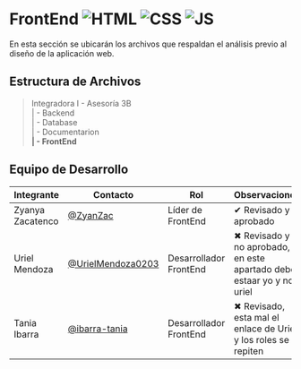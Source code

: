 # FrontEnd ![HTML](https://img.shields.io/badge/HTML-239120?) ![CSS](https://img.shields.io/badge/CSS-239120?) ![JS](https://img.shields.io/badge/JavaScript-F7DF1E?)

En esta sección se ubicarán los archivos que respaldan el análisis previo al diseño de la aplicación web.

## Estructura de Archivos

>Integradora I - Asesoría 3B<br>
>| - Backend <br>
>| - Database <br>
>| - Documentarion<br>
>**| - FrontEnd**

## Equipo de Desarrollo

|Integrante|Contacto|Rol|Observaciones|
|-----------|------|--------|-------------|
|Zyanya Zacatenco|[@ZyanZac](https://github.com/ZyanZac)|Líder de FrontEnd|✔ Revisado y aprobado|
|Uriel Mendoza|[@UrielMendoza0203](https://github.com/UrielMendoza0203)|Desarrollador FrontEnd|✖ Revisado y no aprobado, en este apartado debo estaar yo y no uriel|
|Tania Ibarra|[@ibarra-tania](https://github.com/ibarra-tania)|Desarrollador FrontEnd|✖ Revisado, esta mal el enlace de Uriel y los roles se repiten|
